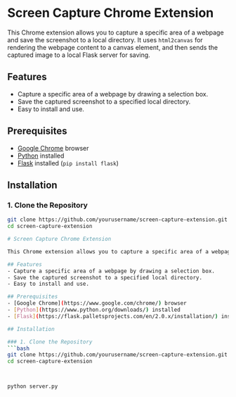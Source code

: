# Screen Capture Chrome Extension

This Chrome extension allows you to capture a specific area of a webpage and save the screenshot to a local directory. It uses `html2canvas` for rendering the webpage content to a canvas element, and then sends the captured image to a local Flask server for saving.

## Features
- Capture a specific area of a webpage by drawing a selection box.
- Save the captured screenshot to a specified local directory.
- Easy to install and use.

## Prerequisites
- [Google Chrome](https://www.google.com/chrome/) browser
- [Python](https://www.python.org/downloads/) installed
- [Flask](https://flask.palletsprojects.com/en/2.0.x/installation/) installed (`pip install flask`)

## Installation

### 1. Clone the Repository
```bash
git clone https://github.com/yourusername/screen-capture-extension.git
cd screen-capture-extension

# Screen Capture Chrome Extension

This Chrome extension allows you to capture a specific area of a webpage and save the screenshot to a local directory. It uses `html2canvas` for rendering the webpage content to a canvas element, and then sends the captured image to a local Flask server for saving.

## Features
- Capture a specific area of a webpage by drawing a selection box.
- Save the captured screenshot to a specified local directory.
- Easy to install and use.

## Prerequisites
- [Google Chrome](https://www.google.com/chrome/) browser
- [Python](https://www.python.org/downloads/) installed
- [Flask](https://flask.palletsprojects.com/en/2.0.x/installation/) installed (`pip install flask`)

## Installation

### 1. Clone the Repository
```bash
git clone https://github.com/yourusername/screen-capture-extension.git
cd screen-capture-extension



python server.py

